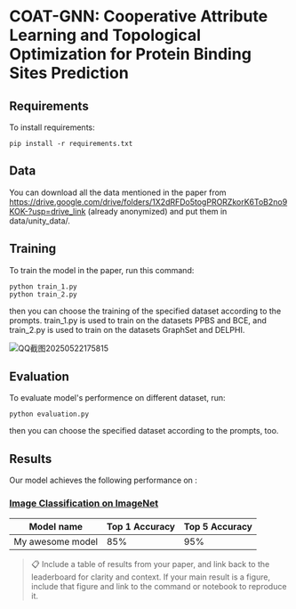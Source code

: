 # COAT-GNN: Cooperative Attribute Learning and Topological Optimization for Protein Binding Sites Prediction

## Requirements

To install requirements:

```setup
pip install -r requirements.txt
```
## Data
You can download all the data mentioned in the paper from https://drive.google.com/drive/folders/1X2dRFDo5togPRORZkorK6ToB2no9KOK-?usp=drive_link (already anonymized) and put them in data/unity_data/.

## Training

To train the model in the paper, run this command:

```train
python train_1.py
python train_2.py
```

then you can choose the training of the specified dataset according to the prompts. train_1.py is used to train on the datasets PPBS and BCE, and train_2.py is used to train on the datasets GraphSet and DELPHI.

![QQ截图20250522175815](https://github.com/user-attachments/assets/8446b5a7-253a-4e3b-a8ba-6d08fd8c2294)

## Evaluation

To evaluate model's performence on different dataset, run:

```eval
python evaluation.py
```
then you can choose the specified dataset according to the prompts, too.

## Results

Our model achieves the following performance on :

### [Image Classification on ImageNet](https://paperswithcode.com/sota/image-classification-on-imagenet)

| Model name         | Top 1 Accuracy  | Top 5 Accuracy |
| ------------------ |---------------- | -------------- |
| My awesome model   |     85%         |      95%       |

>📋  Include a table of results from your paper, and link back to the leaderboard for clarity and context. If your main result is a figure, include that figure and link to the command or notebook to reproduce it. 
